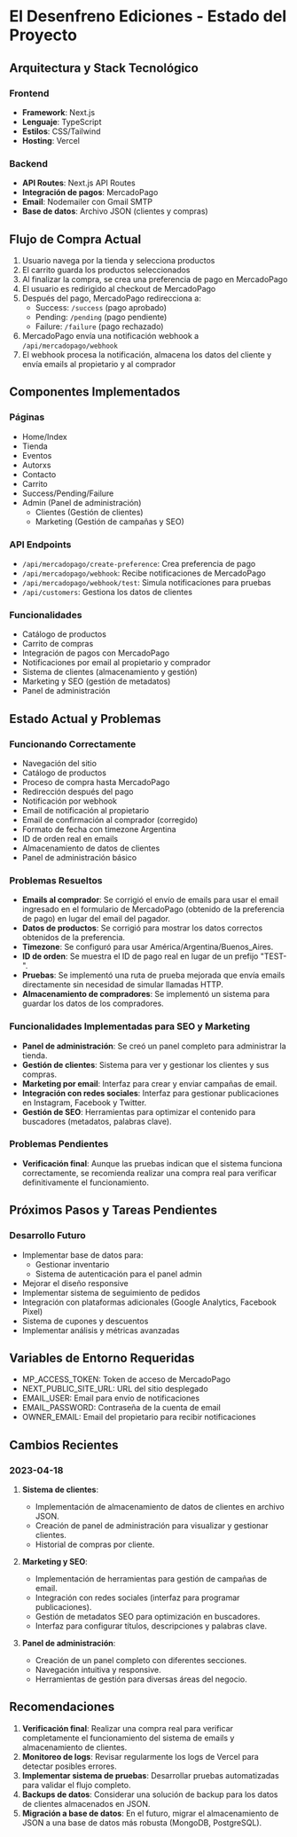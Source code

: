 # El Desenfreno Ediciones - Estado del Proyecto

## Arquitectura y Stack Tecnológico

### Frontend
- **Framework**: Next.js
- **Lenguaje**: TypeScript
- **Estilos**: CSS/Tailwind
- **Hosting**: Vercel

### Backend
- **API Routes**: Next.js API Routes
- **Integración de pagos**: MercadoPago
- **Email**: Nodemailer con Gmail SMTP
- **Base de datos**: Archivo JSON (clientes y compras)

## Flujo de Compra Actual

1. Usuario navega por la tienda y selecciona productos
2. El carrito guarda los productos seleccionados
3. Al finalizar la compra, se crea una preferencia de pago en MercadoPago
4. El usuario es redirigido al checkout de MercadoPago
5. Después del pago, MercadoPago redirecciona a:
   - Success: `/success` (pago aprobado)
   - Pending: `/pending` (pago pendiente)
   - Failure: `/failure` (pago rechazado)
6. MercadoPago envía una notificación webhook a `/api/mercadopago/webhook`
7. El webhook procesa la notificación, almacena los datos del cliente y envía emails al propietario y al comprador

## Componentes Implementados

### Páginas
- Home/Index
- Tienda
- Eventos
- Autorxs
- Contacto
- Carrito
- Success/Pending/Failure
- Admin (Panel de administración)
  - Clientes (Gestión de clientes)
  - Marketing (Gestión de campañas y SEO)

### API Endpoints
- `/api/mercadopago/create-preference`: Crea preferencia de pago
- `/api/mercadopago/webhook`: Recibe notificaciones de MercadoPago
- `/api/mercadopago/webhook/test`: Simula notificaciones para pruebas
- `/api/customers`: Gestiona los datos de clientes

### Funcionalidades
- Catálogo de productos
- Carrito de compras
- Integración de pagos con MercadoPago
- Notificaciones por email al propietario y comprador
- Sistema de clientes (almacenamiento y gestión)
- Marketing y SEO (gestión de metadatos)
- Panel de administración

## Estado Actual y Problemas

### Funcionando Correctamente
- Navegación del sitio
- Catálogo de productos
- Proceso de compra hasta MercadoPago
- Redirección después del pago
- Notificación por webhook
- Email de notificación al propietario
- Email de confirmación al comprador (corregido)
- Formato de fecha con timezone Argentina
- ID de orden real en emails
- Almacenamiento de datos de clientes
- Panel de administración básico

### Problemas Resueltos
- **Emails al comprador**: Se corrigió el envío de emails para usar el email ingresado en el formulario de MercadoPago (obtenido de la preferencia de pago) en lugar del email del pagador.
- **Datos de productos**: Se corrigió para mostrar los datos correctos obtenidos de la preferencia.
- **Timezone**: Se configuró para usar América/Argentina/Buenos_Aires.
- **ID de orden**: Se muestra el ID de pago real en lugar de un prefijo "TEST-".
- **Pruebas**: Se implementó una ruta de prueba mejorada que envía emails directamente sin necesidad de simular llamadas HTTP.
- **Almacenamiento de compradores**: Se implementó un sistema para guardar los datos de los compradores.

### Funcionalidades Implementadas para SEO y Marketing
- **Panel de administración**: Se creó un panel completo para administrar la tienda.
- **Gestión de clientes**: Sistema para ver y gestionar los clientes y sus compras.
- **Marketing por email**: Interfaz para crear y enviar campañas de email.
- **Integración con redes sociales**: Interfaz para gestionar publicaciones en Instagram, Facebook y Twitter.
- **Gestión de SEO**: Herramientas para optimizar el contenido para buscadores (metadatos, palabras clave).

### Problemas Pendientes
- **Verificación final**: Aunque las pruebas indican que el sistema funciona correctamente, se recomienda realizar una compra real para verificar definitivamente el funcionamiento.

## Próximos Pasos y Tareas Pendientes

### Desarrollo Futuro
- Implementar base de datos para:
  - Gestionar inventario
  - Sistema de autenticación para el panel admin
- Mejorar el diseño responsive
- Implementar sistema de seguimiento de pedidos
- Integración con plataformas adicionales (Google Analytics, Facebook Pixel)
- Sistema de cupones y descuentos
- Implementar análisis y métricas avanzadas

## Variables de Entorno Requeridas
- MP_ACCESS_TOKEN: Token de acceso de MercadoPago
- NEXT_PUBLIC_SITE_URL: URL del sitio desplegado
- EMAIL_USER: Email para envío de notificaciones
- EMAIL_PASSWORD: Contraseña de la cuenta de email
- OWNER_EMAIL: Email del propietario para recibir notificaciones

## Cambios Recientes

### 2023-04-18
1. **Sistema de clientes**:
   - Implementación de almacenamiento de datos de clientes en archivo JSON.
   - Creación de panel de administración para visualizar y gestionar clientes.
   - Historial de compras por cliente.

2. **Marketing y SEO**:
   - Implementación de herramientas para gestión de campañas de email.
   - Integración con redes sociales (interfaz para programar publicaciones).
   - Gestión de metadatos SEO para optimización en buscadores.
   - Interfaz para configurar títulos, descripciones y palabras clave.

3. **Panel de administración**:
   - Creación de un panel completo con diferentes secciones.
   - Navegación intuitiva y responsive.
   - Herramientas de gestión para diversas áreas del negocio.

## Recomendaciones

1. **Verificación final**: Realizar una compra real para verificar completamente el funcionamiento del sistema de emails y almacenamiento de clientes.
2. **Monitoreo de logs**: Revisar regularmente los logs de Vercel para detectar posibles errores.
3. **Implementar sistema de pruebas**: Desarrollar pruebas automatizadas para validar el flujo completo.
4. **Backups de datos**: Considerar una solución de backup para los datos de clientes almacenados en JSON.
5. **Migración a base de datos**: En el futuro, migrar el almacenamiento de JSON a una base de datos más robusta (MongoDB, PostgreSQL). 